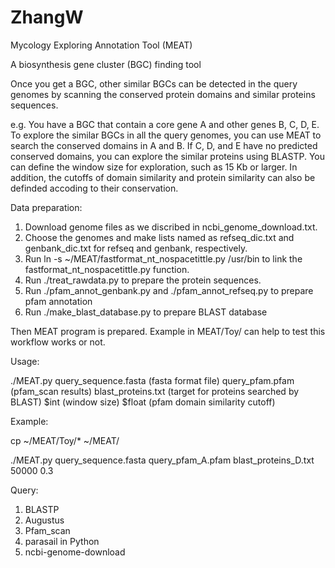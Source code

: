 # ZhangW

Mycology Exploring Annotation Tool (MEAT)

A biosynthesis gene cluster (BGC) finding tool

Once you get a BGC, other similar BGCs can be detected in the query genomes by scanning the conserved protein domains and similar proteins sequences.

e.g. You have a BGC that contain a core gene A and other genes B, C, D, E. To explore the similar BGCs in all the query genomes, you can use MEAT to search the conserved domains in A and B. If C, D, and E have no predicted conserved domains, you can explore the similar proteins using BLASTP. You can define the window size for exploration, such as 15 Kb or larger. In addition, the cutoffs of domain similarity and protein similarity can also be definded accoding to their conservation.




Data preparation:
1. Download genome files as we discribed in ncbi_genome_download.txt.
3. Choose the genomes and make lists named as refseq_dic.txt and genbank_dic.txt for refseq and genbank, respectively.
4. Run ln -s ~/MEAT/fastformat_nt_nospacetittle.py /usr/bin       to link the fastformat_nt_nospacetittle.py function.
5. Run ./treat_rawdata.py        to prepare the protein sequences.
6. Run ./pfam_annot_genbank.py and ./pfam_annot_refseq.py       to prepare pfam annotation
7. Run ./make_blast_database.py     to prepare BLAST database

Then MEAT program is prepared. Example in MEAT/Toy/ can help to test this workflow works or not.


Usage:

./MEAT.py query_sequence.fasta (fasta format file) query_pfam.pfam (pfam_scan results) blast_proteins.txt (target for proteins searched by BLAST) $int (window size) $float (pfam domain similarity cutoff)

Example:

cp ~/MEAT/Toy/* ~/MEAT/

./MEAT.py query_sequence.fasta query_pfam_A.pfam blast_proteins_D.txt 50000 0.3



Query:


1. BLASTP
2. Augustus
3. Pfam_scan
4. parasail in Python
5. ncbi-genome-download

